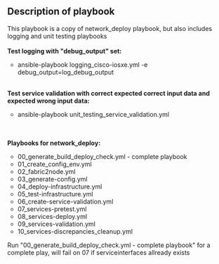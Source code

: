 <!DOCTYPE html>
<html>
<body>

<h2>Description of playbook</h2>

This playbook is a copy of network_deploy playbook, but also includes logging and unit testing playbooks 
<br>
<br>
<b>Test logging with "debug_output" set:</b>
<ol style="list-style-type:circle">
  <li>ansible-playbook logging_cisco-iosxe.yml -e debug_output=log_debug_output</li>
</ol> 
<br>
<b>Test service validation with correct expected correct input data and expected wrong input data:</b>
<ol style="list-style-type:circle">
  <li>ansible-playbook unit_testing_service_validation.yml 
</li>
</ol> 
<br>
<br>
<b>Playbooks for network_deploy:</b>
<ol style="list-style-type:circle">
  <li>00_generate_build_deploy_check.yml - complete playbook </li>
  <li>01_create_config_env.yml</li>
  <li>02_fabric2node.yml</li>
  <li>03_generate-config.yml</li>
  <li>04_deploy-infrastructure.yml</li>
  <li>05_test-infrastructure.yml</li>
  <li>06_create-service-validation.yml</li>
  <li>07_services-pretest.yml</li>
  <li>08_services-deploy.yml</li>
  <li>09_services-validation.yml</li>
  <li>10_services-discrepancies_cleanup.yml</li>
  
</ol> 

Run "00_generate_build_deploy_check.yml - complete playbook" for a complete play, will fail on 07 if serviceinterfaces allready exists

</body>
</html>